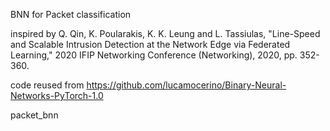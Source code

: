BNN for Packet classification

inspired by Q. Qin, K. Poularakis, K. K. Leung and L. Tassiulas, "Line-Speed and Scalable Intrusion Detection at the Network Edge via Federated Learning,"
2020 IFIP Networking Conference (Networking), 2020, pp. 352-360.


code reused from https://github.com/lucamocerino/Binary-Neural-Networks-PyTorch-1.0

packet_bnn 
